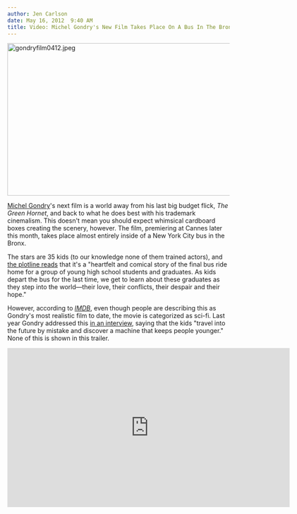 ```yaml
---
author: Jen Carlson
date: May 16, 2012  9:40 AM
title: Video: Michel Gondry's New Film Takes Place On A Bus In The Bronx
---
```


<p><span class="mt-enclosure mt-enclosure-image" style="display: inline;"> <img alt="gondryfilm0412.jpeg" src="https://web.archive.org/web/20120528063101im_/http://gothamist.com/attachments/arts_jen/gondryfilm0412.jpeg" width="640" height="345" class="image-none"> </span></p>

<p><a href="https://web.archive.org/web/20120528063101/http://gothamist.com/tags/michelgondry">Michel Gondry</a>&apos;s next film is a world away from his last big budget flick, <em>The Green Hornet</em>, and back to what he does best with his trademark cinemalism. This doesn&apos;t mean you should expect whimsical cardboard boxes creating the scenery, however. The film, premiering at Cannes later this month, takes place almost entirely inside of a New York City bus in the Bronx. </p>

<p>The stars are 35 kids (to our knowledge none of them trained actors), and <a href="https://web.archive.org/web/20120528063101/https://vimeo.com/42196182#embed">the plotline reads</a> that it&apos;s a &quot;heartfelt and comical story of the final bus ride home for a group of young high school students and graduates. As kids depart the bus for the last time, we get to learn about these graduates as they step into the world&#x2014;their love, their conflicts, their despair and their hope.&quot; </p>

<p>However, according to <a href="https://web.archive.org/web/20120528063101/http://www.imdb.com/title/tt1618445/"><em>IMDB</em></a>, even though people are describing this as Gondry&apos;s most realistic film to date, the movie is categorized as sci-fi. Last year Gondry addressed this <a href="https://web.archive.org/web/20120528063101/http://blogs.indiewire.com/theplaylist/michel_gondrys_we_the_i_shooting_now_centers_on_a_youthful_time_machine_pre">in an interview</a>, saying that the kids &quot;travel into the future by mistake and discover a machine that keeps people younger.&quot; None of this is shown in this trailer.</p>

<p><iframe src="https://web.archive.org/web/20120528063101if_/http://player.vimeo.com/video/42196182?byline=0&amp;portrait=0&amp;color=91a400" width="640" height="360" frameborder="0" webkitallowfullscreen="" mozallowfullscreen="" allowfullscreen></iframe></p>